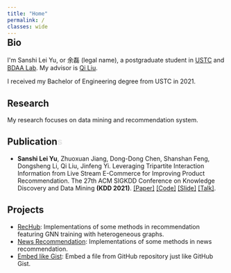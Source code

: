 ```yaml
---
title: "Home"
permalink: /
classes: wide
---
```


<div style="margin-top: -2em"></div> <!-- reduce the top margin of h2 -->

## Bio

I'm Sanshi Lei Yu, or 余磊 (legal name), a postgraduate student in [USTC](https://www.ustc.edu.cn/) and [BDAA Lab](https://bigdata.ustc.edu.cn/). My advisor is [Qi Liu](http://staff.ustc.edu.cn/~qiliuql/).

I received my Bachelor of Engineering degree from USTC in 2021.

## Research

My research focuses on data mining and recommendation system.

## Publication<span style="opacity:0.1">s</span>
<!-- TODO: remove opacity for the word 'Publications' when publishing another paper -->

- **Sanshi Lei Yu**, Zhuoxuan Jiang, Dong-Dong Chen, Shanshan Feng, Dongsheng Li, Qi Liu, Jinfeng Yi. Leveraging Tripartite Interaction Information from Live Stream E-Commerce for Improving Product Recommendation. The 27th ACM SIGKDD Conference on Knowledge Discovery and Data Mining **(KDD 2021)**. [[Paper]](https://arxiv.org/pdf/2106.03415.pdf) [[Code]](https://github.com/yusanshi/LSEC-GNN) [[Slide]](https://storage.yusanshi.com/paper/KDD2021-slide.pdf) [[Talk]](https://storage.yusanshi.com/paper/KDD2021-talk.mp4).

## Projects

- [RecHub](https://github.com/yusanshi/RecHub): Implementations of some methods in recommendation featuring GNN training with heterogeneous graphs.
- [News Recommendation](https://github.com/yusanshi/news-recommendation): Implementations of some methods in news recommendation.
- [Embed like Gist](https://github.com/yusanshi/embed-like-gist): Embed a file from GitHub repository just like GitHub Gist.
